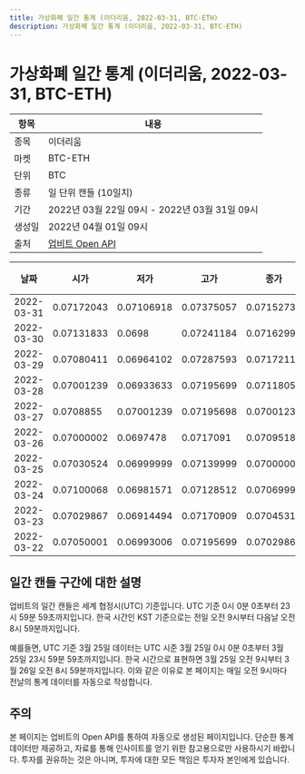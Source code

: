 ```yaml
---
title: 가상화폐 일간 통계 (이더리움, 2022-03-31, BTC-ETH)
description: 가상화폐 일간 통계 (이더리움, 2022-03-31, BTC-ETH)
---
```



가상화폐 일간 통계 (이더리움, 2022-03-31, BTC-ETH)
===

|항목|내용|
|--|--|
|종목|이더리움|
|마켓|BTC-ETH|
|단위|BTC|
|종류|일 단위 캔들 (10일치)|
|기간|2022년 03월 22일 09시 - 2022년 03월 31일 09시|
|생성일|2022년 04월 01일 09시|
|출처|[업비트 Open API](https://docs.upbit.com)|


|날짜|시가|저가|고가|종가|비고|
|--|--|--|--|--|--|
|2022-03-31|0.07172043|0.07106918|0.07375057|0.07152736|    |
|2022-03-30|0.07131833|0.0698|0.07241184|0.07162995|    |
|2022-03-29|0.07080411|0.06964102|0.07287593|0.07172111|    |
|2022-03-28|0.07001239|0.06933633|0.07195699|0.07118051|    |
|2022-03-27|0.0708855|0.07001239|0.07195698|0.07001239|    |
|2022-03-26|0.07000002|0.0697478|0.0717091|0.07095186|    |
|2022-03-25|0.07030524|0.06999999|0.07139999|0.07000002|    |
|2022-03-24|0.07100068|0.06981571|0.07128512|0.07069999|    |
|2022-03-23|0.07029867|0.06914494|0.07170909|0.07045319|    |
|2022-03-22|0.07050001|0.06993006|0.07195699|0.07029867|    |


일간 캔들 구간에 대한 설명
---


업비트의 일간 캔들은 세계 협정시(UTC) 기준입니다. 
UTC 기준 0시 0분 0초부터 23시 59분 59초까지입니다. 
한국 시간인 KST 기준으로는 전일 오전 9시부터 다음날 오전 8시 59분까지입니다. 


예를들면, UTC 기준 3월 25일 데이터는 UTC 시준 3월 25일 0시 0분 0초부터 3월 25일 23시 59분 59초까지입니다. 
한국 시간으로 표현하면 3월 25일 오전 9시부터 3월 26일 오전 8시 59분까지입니다. 
이와 같은 이유로 본 페이지는 매일 오전 9시마다 전날의 통계 데이터를 자동으로 작성합니다. 


주의
---


본 페이지는 업비트의 Open API를 통하여 자동으로 생성된 페이지입니다. 
단순한 통계 데이터만 제공하고, 자료를 통해 인사이트를 얻기 위한 참고용으로만 사용하시기 바랍니다. 
투자를 권유하는 것은 아니며, 투자에 대한 모든 책임은 투자자 본인에게 있습니다. 
